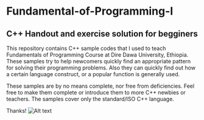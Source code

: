 # Fundamental-of-Programming-I
## C++ Handout and exercise solution for begginers
This repository contains C++ sample codes that I used to teach Fundamentals of Programming Course at Dire Dawa University, Ethiopia. These samples try to help newcomers quickly find an appropriate pattern for solving their programming problems. Also they can quickly find out how a certain language construct, or a popular function is generally used.

These samples are by no means complete, nor free from deficiencies. Feel free to make them complete or introduce them to more C++ newbies or teachers. The samples cover only the standard/ISO C++ language.

Thanks!
![Alt text](C:\Users\gaddi\Pictures\gaddisa2.JPGraw=true "Title")
